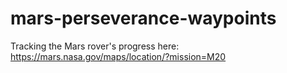 # mars-perseverance-waypoints
Tracking the Mars rover's progress here: https://mars.nasa.gov/maps/location/?mission=M20
